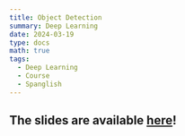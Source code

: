 ```yaml
---
title: Object Detection
summary: Deep Learning
date: 2024-03-19
type: docs
math: true
tags:
  - Deep Learning
  - Course
  - Spanglish
---
```


## The slides are available [here](https://github.com/valbarriere/CC6204-Deep-Learning/raw/refs/heads/main/Slides/11_ComputerVision.pdf)!